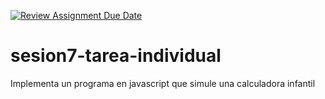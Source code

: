 [![Review Assignment Due Date](https://classroom.github.com/assets/deadline-readme-button-24ddc0f5d75046c5622901739e7c5dd533143b0c8e959d652212380cedb1ea36.svg)](https://classroom.github.com/a/WzeoFFh5)
# sesion7-tarea-individual
Implementa un programa en javascript que simule una calculadora infantil
